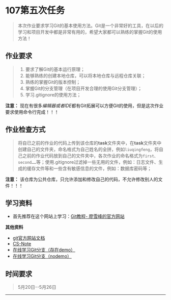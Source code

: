 # 107第五次任务

> 本次作业要求学习Git的基本使用方法。Git是一个非常好的工具，在以后的学习和项目开发中都是非常有用的，希望大家都可以熟练的掌握Git的使用方法！

 ## 作业要求
>1. 要求了解Git的基本运行原理；
>2. 能够熟练的创建本地仓库，可以将本地仓库与远程仓库关联；
>3. 熟练的掌握Git的版本控制；
>4. 掌握Git的分支管理（在项目开发合理的使用Git分支管理）；
>5. 学习.gitignore的使用方法；

**注意：** 现在有很多*编辑器或者IDE*都有Git拓展可以方便Git的使用，但是这次作业要求使用命令行完成！！！
## 作业检查方式
> 将自已之前的作业的代码上传到该仓库的**task**文件夹中，在**task**文件夹中创建自己的文件夹，命名格式为自己姓名的全拼，例如`liuqingfeng`，将自己之前的作业代码放到自己的文件夹中，各次作业的命名格式为`first、second……`等；使用.gitignore过滤掉一些无用的文件，例如：日志文件、生成的缓存文件等和一些含有敏感信息的文件，例如：数据库密码等；

**注意：** 该仓库为公共仓库，只允许添加和修改自己的代码，不允许修改别人的文件！！！

## 学习资料
- 首先推荐在这个网站上学习：[Git教程- 廖雪峰的官方网站](https://www.liaoxuefeng.com/wiki/896043488029600)

**其他资料**
- [git官方网站文档](https://git-scm.com/book/zh/v1/Git-%E5%9F%BA%E7%A1%80-%E5%8F%96%E5%BE%97%E9%A1%B9%E7%9B%AE%E7%9A%84-Git-%E4%BB%93%E5%BA%93)
- [CS-Note](https://cyc2018.github.io/CS-Notes/#/notes/Git)
- [在线学习Git分支（存在demo）](https://cyc2018.github.io/CS-Notes/#/notes/Git)
- [在线学习Git分支（nodemo）](https://learngitbranching.js.org/?nodemo)

## 时间要求

> 5月20日--5月26日
---------
